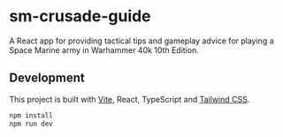 # sm-crusade-guide

A React app for providing tactical tips and gameplay advice for playing a Space Marine army in Warhammer 40k 10th Edition.

## Development

This project is built with [Vite](https://vitejs.dev/), React, TypeScript and [Tailwind CSS](https://tailwindcss.com/).

```bash
npm install
npm run dev
```
